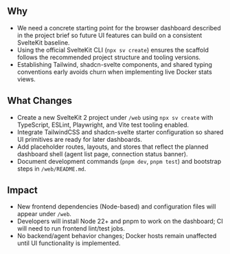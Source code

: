 ## Why
- We need a concrete starting point for the browser dashboard described in the project brief so future UI features can build on a consistent SvelteKit baseline.
- Using the official SvelteKit CLI (`npx sv create`) ensures the scaffold follows the recommended project structure and tooling versions.
- Establishing Tailwind, shadcn-svelte components, and shared typing conventions early avoids churn when implementing live Docker stats views.

## What Changes
- Create a new SvelteKit 2 project under `/web` using `npx sv create` with TypeScript, ESLint, Playwright, and Vite test tooling enabled.
- Integrate TailwindCSS and shadcn-svelte starter configuration so shared UI primitives are ready for later dashboards.
- Add placeholder routes, layouts, and stores that reflect the planned dashboard shell (agent list page, connection status banner).
- Document development commands (`pnpm dev`, `pnpm test`) and bootstrap steps in `/web/README.md`.

## Impact
- New frontend dependencies (Node-based) and configuration files will appear under `/web`.
- Developers will install Node 22+ and pnpm to work on the dashboard; CI will need to run frontend lint/test jobs.
- No backend/agent behavior changes; Docker hosts remain unaffected until UI functionality is implemented.
